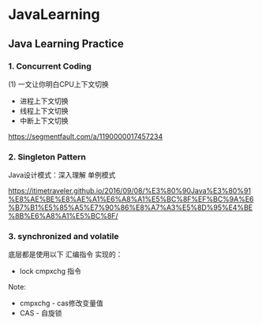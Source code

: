 # JavaLearning

## Java Learning Practice
### 1. Concurrent Coding
(1) 一文让你明白CPU上下文切换
- 进程上下文切换
- 线程上下文切换
- 中断上下文切换

https://segmentfault.com/a/1190000017457234


### 2. Singleton Pattern 
Java设计模式：深入理解 单例模式

https://itimetraveler.github.io/2016/09/08/%E3%80%90Java%E3%80%91%E8%AE%BE%E8%AE%A1%E6%A8%A1%E5%BC%8F%EF%BC%9A%E6%B7%B1%E5%85%A5%E7%90%86%E8%A7%A3%E5%8D%95%E4%BE%8B%E6%A8%A1%E5%BC%8F/

### 3. synchronized and volatile
底层都是使用以下 汇编指令 实现的：
- lock cmpxchg 指令

Note:
- cmpxchg - cas修改变量值
- CAS - 自旋锁

